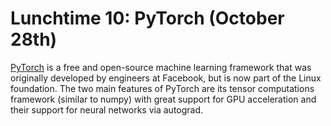 # Lunchtime 10: PyTorch (October 28th)

[PyTorch](https://pytorch.org/) is a free and open-source machine learning framework that was originally developed by engineers at Facebook, but is now part of the Linux foundation.
The two main features of PyTorch are its tensor computations framework (similar to numpy) with great support for GPU acceleration and their support for neural networks via autograd.

